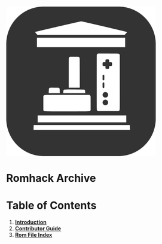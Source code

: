 ![videogame archive](./docs/brand/videogame-archive-(alt).png "Videogame Archive")

# Romhack Archive

# Table of Contents
1. [**Introduction**](./docs/introduction.md)
2. [**Contributor Guide**](./docs/contributor-guide.md)
3. [**Rom File Index**](./docs/database/rom-file-index.md)